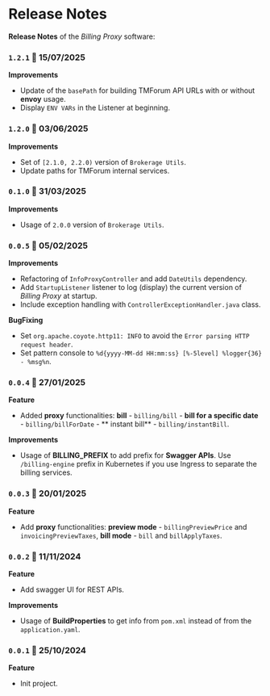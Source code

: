 # Release Notes

**Release Notes** of the *Billing Proxy* software:

### <code>1.2.1</code> :calendar: 15/07/2025
**Improvements**
* Update of the `basePath` for building TMForum API URLs with or without **envoy** usage.
* Display `ENV VARs` in the Listener at beginning.


### <code>1.2.0</code> :calendar: 03/06/2025
**Improvements**
* Set of `[2.1.0, 2.2.0)` version of `Brokerage Utils`.
* Update paths for TMForum internal services.


### <code>0.1.0</code> :calendar: 31/03/2025
**Improvements**
* Usage of `2.0.0` version of `Brokerage Utils`.


### <code>0.0.5</code> :calendar: 05/02/2025
**Improvements**
* Refactoring of `InfoProxyController` and add `DateUtils` dependency.
* Add `StartupListener` listener to log (display) the current version of *Billing Proxy* at startup.
* Include exception handling with `ControllerExceptionHandler.java` class.

**BugFixing**
* Set `org.apache.coyote.http11: INFO` to avoid the `Error parsing HTTP request header`.
* Set pattern console to `%d{yyyy-MM-dd HH:mm:ss} [%-5level] %logger{36} - %msg%n`.


### <code>0.0.4</code> :calendar: 27/01/2025
**Feature**
* Added **proxy** functionalities: **bill** - `billing/bill` - **bill for a specific date** - `billing/billForDate` -  ** instant bill** - `billing/instantBill`.

**Improvements**
* Usage of **BILLING_PREFIX** to add prefix for **Swagger APIs**. Use `/billing-engine` prefix in Kubernetes if you use Ingress to separate the billing services. 

### <code>0.0.3</code> :calendar: 20/01/2025
**Feature**
* Add **proxy** functionalities: **preview mode** - `billingPreviewPrice` and `invoicingPreviewTaxes`, **bill mode** - `bill` and `billApplyTaxes`. 


### <code>0.0.2</code> :calendar: 11/11/2024
**Feature**
* Add swagger UI for REST APIs.


**Improvements**
* Usage of **BuildProperties** to get info from `pom.xml` instead of from the `application.yaml`.


### <code>0.0.1</code> :calendar: 25/10/2024
**Feature**
* Init project.
